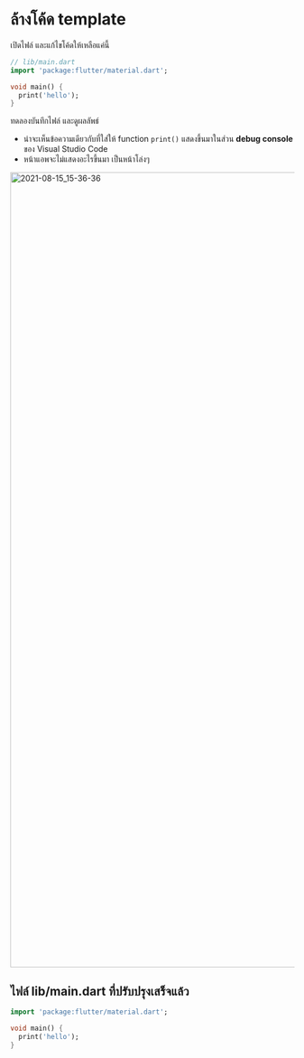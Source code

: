 
# ล้างโค้ด template

เปิดไฟล์ และแก้ไขโค้ดให้เหลือแค่นี้ 

```dart
// lib/main.dart
import 'package:flutter/material.dart';

void main() {
  print('hello');
}
```

ทดลองบันทึกไฟล์ และดูผลลัพธ์

- น่าจะเห็นข้อความเดียวกับที่ใส่ให้ function `print()` แสดงขึ้นมาในส่วน **debug console** ของ Visual Studio Code
- หน้าแอพจะไม่แสดงอะไรขึ้นมา เป็นหน้าโล่งๆ

<img width="1408" alt="2021-08-15_15-36-36" src="https://user-images.githubusercontent.com/85179/129472501-67c80732-1be2-44f5-949e-52446e68f003.png">

## ไฟล์ lib/main.dart ที่ปรับปรุงเสร็จแล้ว

```dart
import 'package:flutter/material.dart';

void main() {
  print('hello');
}

```
